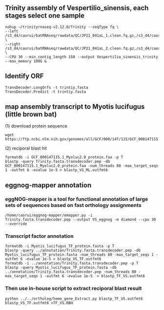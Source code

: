 ##  Trinity assembly of Vespertilio_sinensis, each stages select one sample
```
nohup ~/trinityrnaseq-v2.12.0/Trinity --seqType fq \
--left /s3_d4/caorui/batRNAseq/rawdata/QC/JP21_041aL_1.clean.fq.gz,/s3_d4/caorui/batRNAseq/rawdata/QC/JP21_037aL_1.clean.fq.gz,/s3_d4/caorui/batRNAseq/rawdata/QC/S27_1.clean.fq.gz,/s3_d4/caorui/batRNAseq/rawdata/QC/S35_1.clean.fq.gz,/s3_d4/caorui/batRNAseq/rawdata/QC/S15_1.clean.fq.gz,/s3_d4/caorui/batRNAseq/rawdata/QC/S28_1.clean.fq.gz,/s3_d4/caorui/batRNAseq/rawdata/QC/S14_1.clean.fq.gz,/s3_d4/caorui/batRNAseq/rawdata/QC/S30_1.clean.fq.gz \
--right /s3_d4/caorui/batRNAseq/rawdata/QC/JP21_041aL_2.clean.fq.gz,/s3_d4/caorui/batRNAseq/rawdata/QC/JP21_037aL_2.clean.fq.gz,/s3_d4/caorui/batRNAseq/rawdata/QC/S27_2.clean.fq.gz,/s3_d4/caorui/batRNAseq/rawdata/QC/S35_2.clean.fq.gz,/s3_d4/caorui/batRNAseq/rawdata/QC/S15_2.clean.fq.gz,/s3_d4/caorui/batRNAseq/rawdata/QC/S28_2.clean.fq.gz,/s3_d4/caorui/batRNAseq/rawdata/QC/S14_2.clean.fq.gz,/s3_d4/caorui/batRNAseq/rawdata/QC/S30_2.clean.fq.gz \
--CPU 30 --min_contig_length 150 --output Vespertilio_sinensis_trinity --max_memory 100G &
```
## Identify ORF
```
TransDecoder.LongOrfs -t trintiy.fasta
TransDecoder.Predict -t trintiy.fasta
```
## map ansembly transcript to Myotis lucifugus (little brown bat)
(1) download protein sequence 
```
wget https://ftp.ncbi.nlm.nih.gov/genomes/all/GCF/000/147/115/GCF_000147115.1_Myoluc2.0/GCF_000147115.1_Myoluc2.0_protein.faa.gz 
```
(2) reciporal blast hit
```
formatdb -i GCF_000147115.1_Myoluc2.0_protein.faa -p T
blastp -query Trinity.fasta.transdecoder.pep -db GCF_000147115.1_Myoluc2.0_protein.faa -num_threads 80 -max_target_seqs 1 -outfmt 6 -evalue 1e-5 > blastp_VS_ML.outfmt6  

```
## eggnog-mapper annotation 
### eggNOG-mapper  is a tool for functional annotation of large sets of sequences based on fast orthology assignments
```
/home/caorui/eggnog-mapper/emapper.py -i Trinity.fasta.transdecoder.pep --output VS_eggnog -m diamond --cpu 30 --override
```
### Transcript factor annotation
```
formatdb -i Myotis_lucifugus_TF_protein.fasta -p T
blastp -query ../annotation/Trinity.fasta.transdecoder.pep -db Myotis_lucifugus_TF_protein.fasta -num_threads 80 -max_target_seqs 1 -outfmt 6 -evalue 1e-5 > blastp_VS_TF.outfmt6 
formatdb -i ../annotation/Trinity.fasta.transdecoder.pep -p T
blastp -query Myotis_lucifugus_TF_protein.fasta -db ../annotation/Trinity.fasta.transdecoder.pep -num_threads 80 -max_target_seqs 1 -outfmt 6 -evalue 1e-5  > blastp_TF_VS.outfmt6 
```
### Then use in-house script to extract reciporal blast result

```
python ../../ortholog/homo_gene_Extract.py blastp_TF_VS.outfmt6 blastp_VS_TF.outfmt6 >TF_VS.RBH
```
